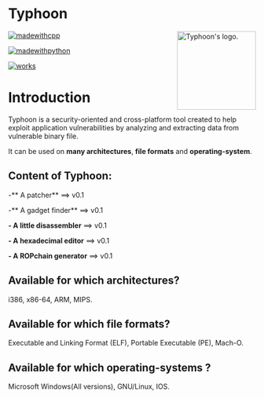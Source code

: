 # Typhoon

<img src="http://image.noelshack.com/fichiers/2018/50/1/1544456374-tornado-2.png" align="right" title="Typhoon's logo." height="160px" width="160px"/>

[![madewithcpp](https://forthebadge.com/images/badges/made-with-c-plus-plus.svg)]()

[![madewithpython](https://forthebadge.com/images/badges/made-with-python.svg)]()

[![works](https://forthebadge.com/images/badges/60-percent-of-the-time-works-every-time.svg)]()

# Introduction

Typhoon is a security-oriented and cross-platform tool created to help exploit application vulnerabilities by analyzing and extracting data from vulnerable binary file.

It can be used on **many architectures**, **file formats** and **operating-system**.

## Content of Typhoon: 

-** A patcher** ==> v0.1

-** A gadget finder** ==> v0.1

**- A little disassembler** ==> v0.1

**- A hexadecimal editor** ==> v0.1

**- A ROPchain generator** ==> v0.1

## Available for which architectures?

i386, x86-64, ARM, MIPS.

## Available for which file formats?

Executable and Linking Format (ELF), Portable Executable (PE), Mach-O.

## Available for which operating-systems ?

Microsoft Windows(All versions), GNU/Linux, IOS.
